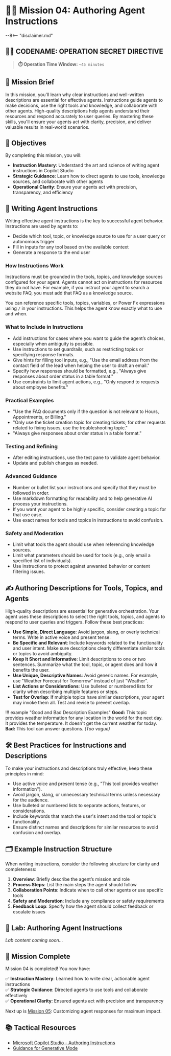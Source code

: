 # 🕵️‍♂️ Mission 04: Authoring Agent Instructions

--8<-- "disclaimer.md"

## 🕵️‍♂️ CODENAME: OPERATION SECRET DIRECTIVE

> **⏱️ Operation Time Window:** `~45 minutes`

## 🎯 Mission Brief

In this mission, you'll learn why clear instructions and well-written descriptions are essential for effective agents. Instructions guide agents to make decisions, use the right tools and knowledge, and collaborate with other agents. High-quality descriptions help agents understand their resources and respond accurately to user queries. By mastering these skills, you'll ensure your agents act with clarity, precision, and deliver valuable results in real-world scenarios.

## 🔎 Objectives

By completing this mission, you will:

- **Instruction Mastery**: Understand the art and science of writing agent instructions in Copilot Studio
- **Strategic Guidance**: Learn how to direct agents to use tools, knowledge sources, and collaborate with other agents
- **Operational Clarity**: Ensure your agents act with precision, transparency, and efficiency

## 📝 Writing Agent Instructions

Writing effective agent instructions is the key to successful agent behavior. Instructions are used by agents to:

- Decide which tool, topic, or knowledge source to use for a user query or autonomous trigger
- Fill in inputs for any tool based on the available context
- Generate a response to the end user

### How Instructions Work

Instructions must be grounded in the tools, topics, and knowledge sources configured for your agent. Agents cannot act on instructions for resources they do not have. For example, if you instruct your agent to search a website FAQ, you must add that FAQ as a knowledge source.

You can reference specific tools, topics, variables, or Power Fx expressions using `/` in your instructions. This helps the agent know exactly what to use and when.

### What to Include in Instructions

- Add instructions for cases where you want to guide the agent’s choices, especially when ambiguity is possible.
- Use instructions to set guardrails, such as restricting topics or specifying response formats.
- Give hints for filling tool inputs, e.g., "Use the email address from the contact field of the lead when helping the user to draft an email."
- Specify how responses should be formatted, e.g., "Always give responses about order status in a table format."
- Use constraints to limit agent actions, e.g., "Only respond to requests about employee benefits."

### Practical Examples

- "Use the FAQ documents only if the question is not relevant to Hours, Appointments, or Billing."
- "Only use the ticket creation topic for creating tickets; for other requests related to fixing issues, use the troubleshooting topic."
- "Always give responses about order status in a table format."

### Testing and Refining

- After editing instructions, use the test pane to validate agent behavior.
- Update and publish changes as needed.

### Advanced Guidance

- Number or bullet list your instructions and specify that they must be followed in order.
- Use markdown formatting for readability and to help generative AI process your instructions.
- If you want your agent to be highly specific, consider creating a topic for that use case.
- Use exact names for tools and topics in instructions to avoid confusion.

### Safety and Moderation

- Limit what tools the agent should use when referencing knowledge sources.
- Limit what parameters should be used for tools (e.g., only email a specified list of individuals).
- Use instructions to protect against unwanted behavior or content filtering issues.

## ✍️ Authoring Descriptions for Tools, Topics, and Agents

High-quality descriptions are essential for generative orchestration. Your agent uses these descriptions to select the right tools, topics, and agents to respond to user queries and triggers. Follow these best practices:

- **Use Simple, Direct Language**: Avoid jargon, slang, or overly technical terms. Write in active voice and present tense.
- **Be Specific and Relevant**: Include keywords related to the functionality and user intent. Make sure descriptions clearly differentiate similar tools or topics to avoid ambiguity.
- **Keep It Short and Informative**: Limit descriptions to one or two sentences. Summarize what the tool, topic, or agent does and how it benefits the user.
- **Use Unique, Descriptive Names**: Avoid generic names. For example, use "Weather Forecast for Tomorrow" instead of just "Weather".
- **List Actions or Considerations**: Use bulleted or numbered lists for clarity when describing multiple features or steps.
- **Test for Overlap**: If multiple topics have similar descriptions, your agent may invoke them all. Test and revise to prevent overlap.

!!! example "Good and Bad Description Examples"
    **Good:** This topic provides weather information for any location in the world for the next day. It provides the temperature. It doesn't get the current weather for today.
    **Bad:** This tool can answer questions. *(Too vague)*

## 🛠️ Best Practices for Instructions and Descriptions

To make your instructions and descriptions truly effective, keep these principles in mind:

- Use active voice and present tense (e.g., "This tool provides weather information").
- Avoid jargon, slang, or unnecessary technical terms unless necessary for the audience.
- Use bulleted or numbered lists to separate actions, features, or considerations.
- Include keywords that match the user's intent and the tool or topic's functionality.
- Ensure distinct names and descriptions for similar resources to avoid confusion and overlap.

## 🗂️ Example Instruction Structure

When writing instructions, consider the following structure for clarity and completeness:

1. **Overview**: Briefly describe the agent’s mission and role
1. **Process Steps**: List the main steps the agent should follow
1. **Collaboration Points**: Indicate when to call other agents or use specific tools
1. **Safety and Moderation**: Include any compliance or safety requirements
1. **Feedback Loop**: Specify how the agent should collect feedback or escalate issues

## 🧪 Lab: Authoring Agent Instructions

*Lab content coming soon...*

## 🎉 Mission Complete

Mission 04 is completed! You now have:

✅ **Instruction Mastery**: Learned how to write clear, actionable agent instructions  
✅ **Strategic Guidance**: Directed agents to use tools and collaborate effectively  
✅ **Operational Clarity**: Ensured agents act with precision and transparency

Next up is [Mission 05](../05-agent-responses/README.md): Customizing agent responses for maximum impact.

## 📚 Tactical Resources

- [Microsoft Copilot Studio - Authoring Instructions](https://learn.microsoft.com/microsoft-copilot-studio/authoring-instructions)
- [Guidance for Generative Mode](https://learn.microsoft.com/microsoft-copilot-studio/guidance/generative-mode-guidance)
